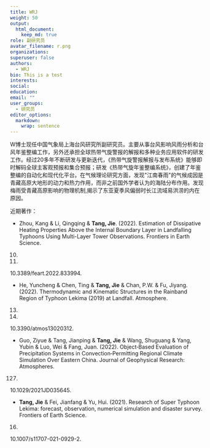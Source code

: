 ```yaml
---
title: WRJ
weight: 50
output: 
  html_document:
    keep_md: true
role: 副研究员
avatar_filename: r.png
organizations:
superuser: false
authors:
  - WRJ
bio: This is a test
interests:
social:
education:
email: ""
user_groups:
  - 研究员
editor_options: 
  markdown: 
    wrap: sentence
---
```


W博士现任中国气象局上海台风研究所副研究员。主要从事台风影响风雨分析和台风年鉴整编工作，另外还承担全球热带气旋警报的解报和多种业务应用软件的研发工作。经过20多年不断研发与更新迭代，《热带气旋警报解报与发布系统》能够即时解码全球主客观预报和集合预报；研发《热带气旋年鉴整编系统》，创建了年鉴整编的自动化和现代化平台。在气候理论研究方面，发现"江南春雨"的气候成因是青藏高原大地形的动力和热力作用，而非之前国外学者认为的海陆分布作用。发现梅雨受青藏高原影响的物理机制,揭示了东亚夏季风偏弱时长江流域易洪涝的内在原因。

近期著作： 
- Zhou, Kang & Li, Qingqing & **Tang, Jie**.
(2022).
Estimation of Dissipative Heating Properties Above the Internal Boundary Layer in Landfalling Typhoons Using Multi-Layer Tower Observations.
Frontiers in Earth Science.
10.
833994.
10.3389/feart.2022.833994.
- He, Yuncheng & Chen, Ting & **Tang, Jie** & Chan, P.W.
& Fu, Jiyang.
(2022).
Thermodynamic and Kinematic Structures in the Rainband Region of Typhoon Lekima (2019) at Landfall.
Atmosphere.
13.
312.
10.3390/atmos13020312.
- Guo, Ziyue & Tang, Jianping & **Tang, Jie** & Wang, Shuguang & Yang, Yubin & Luo, Wei & Fang, Juan.
(2022).
Object‐Based Evaluation of Precipitation Systems in Convection‐Permitting Regional Climate Simulation Over Eastern China.
Journal of Geophysical Research: Atmospheres.
127.
10.1029/2021JD035645.
- **Tang, Jie** & Fei, Jianfang & Yu, Hui.
(2021).
Research of Super Typhoon Lekima: forecast, observation, numerical simulation and disaster survey.
Frontiers of Earth Science.
16.
10.1007/s11707-021-0929-2.
